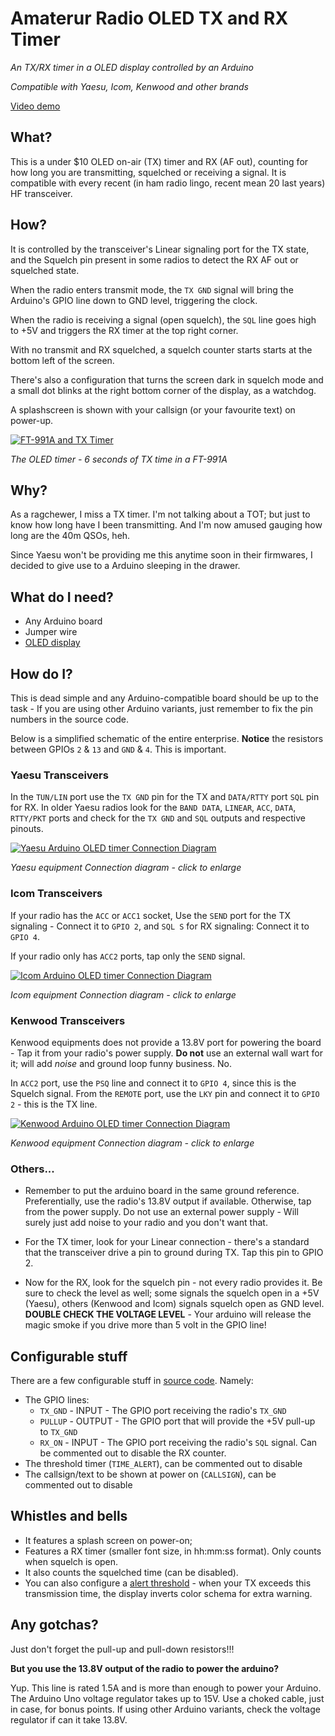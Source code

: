 # Amaterur Radio OLED TX and RX Timer
*An TX/RX timer in a OLED display controlled by an Arduino*

*Compatible with Yaesu, Icom, Kenwood and other brands*

[Video demo](https://www.youtube.com/watch?v=AhdzXkJfJBs)

## What?

This is a under $10 OLED on-air (TX) timer and RX (AF out), counting for how long you are transmitting, squelched or receiving a signal. It is compatible with every recent (in ham radio lingo, recent mean 20 last years) HF transceiver.

## How?

It is controlled by the transceiver's Linear signaling port for the TX state, and the Squelch pin present in some radios to detect the RX AF out or squelched state.

When the radio enters transmit mode, the `TX GND` signal will bring the Arduino's GPIO line down to GND level, triggering the clock.

When the radio is receiving a signal (open squelch), the `SQL` line goes high to +5V and triggers the RX timer at the top right corner.

With no transmit and RX squelched, a squelch counter starts starts at the bottom left of the screen.

There's also a configuration that turns the screen dark in squelch mode and a small dot blinks at the right bottom corner of the display, as a watchdog.

A splashscreen is shown with your callsign (or your favourite text) on power-up.

[![FT-991A and TX Timer](https://rf3.org:8443/q/yaesu-timer/yaesu-ft991a-tx-counter-scaled.jpg)](https://rf3.org:8443/q/yaesu-timer/yaesu-ft991a-tx-counter.jpg)

*The OLED timer - 6 seconds of TX time in a FT-991A*

## Why?

As a ragchewer, I miss a TX timer. I'm not talking about a TOT; but just to know how long have I been transmitting. And I'm now amused gauging how long are the 40m QSOs, heh.

Since Yaesu won't be providing me this anytime soon in their firmwares, I decided to give use to a Arduino sleeping in the drawer.

## What do I need?

* Any Arduino board
* Jumper wire
* [OLED display](https://www.aliexpress.com/item/32819880935.html?spm=a2g0s.9042311.0.0.63724c4drSiqbI)

## How do I?

This is dead simple and any Arduino-compatible board should be up to the task - If you are using other Arduino variants, just remember to fix the pin numbers in the source code.

Below is a simplified schematic of the entire enterprise. **Notice** the resistors between GPIOs `2` & `13` and `GND` & `4`. This is important.

### Yaesu Transceivers
In the `TUN/LIN` port use the `TX GND` pin for the TX and `DATA/RTTY` port `SQL` pin for RX.
In older Yaesu radios look for the `BAND DATA`, `LINEAR`, `ACC`, `DATA`, `RTTY/PKT` ports and check for the `TX GND` and `SQL` outputs and respective pinouts.


[![Yaesu Arduino OLED timer Connection Diagram](https://rf3.org:8443/q/yaesu-timer/yaesu-arduino-tx-rx-timer-pinout.jpg)](https://rf3.org:8443/q/yaesu-timer/yaesu-arduino-tx-timer-pinout.png)

*Yaesu equipment Connection diagram - click to enlarge*

### Icom Transceivers
If your radio has the `ACC` or `ACC1` socket, Use the `SEND` port for the TX signaling - Connect it to `GPIO 2`, and `SQL S` for RX signaling: Connect it to `GPIO 4`.

If your radio only has `ACC2` ports, tap only the `SEND` signal.

[![Icom Arduino OLED timer Connection Diagram](https://rf3.org:8443/q/yaesu-timer/diagram-icom.jpg)](https://rf3.org:8443/q/yaesu-timer/diagram-icom.png)

*Icom equipment Connection diagram - click to enlarge*

### Kenwood Transceivers
Kenwood equipments does not provide a 13.8V port for powering the board - Tap it from your radio's power supply. **Do not** use an external wall wart for it; will add *noise* and ground loop funny business. No.

 In `ACC2` port, use the `PSQ` line and connect it to `GPIO 4`, since this is the Squelch signal. From the `REMOTE` port, use the `LKY` pin and connect it to `GPIO 2` - this is the TX line.

[![Kenwood Arduino OLED timer Connection Diagram](https://rf3.org:8443/q/yaesu-timer/diagram-kenwood.jpg)](https://rf3.org:8443/q/yaesu-timer/diagram-kenwood.png)

*Kenwood equipment Connection diagram - click to enlarge*

### Others...

* Remember to put the arduino board in the same ground reference. Preferentially, use the radio's 13.8V output if available. Otherwise, tap from the power supply. Do not use an external power supply - Will surely just add noise to your radio and you don't want that.

* For the TX timer, look for your Linear connection - there's a standard that the transceiver drive a pin to ground during TX. Tap this pin to GPIO 2.

* Now for the RX, look for the squelch pin - not every radio provides it. Be sure to check the level as well; some signals the squelch open in a +5V (Yaesu), others (Kenwood and Icom) signals squelch open as GND level. **DOUBLE CHECK THE VOLTAGE LEVEL** - Your arduino will release the magic smoke if you drive more than 5 volt in the GPIO line!

## Configurable stuff
There are a few configurable stuff in [source code](/yaesu-oled-tx-timer.ino). Namely:

* The GPIO lines:
  * `TX_GND` - INPUT - The GPIO port receiving the radio's `TX_GND`
  * `PULLUP` - OUTPUT - The GPIO port that will provide the +5V pull-up to `TX_GND`
  * `RX_ON` - INPUT - The GPIO port receiving the radio's `SQL` signal. Can be commented out to disable the RX counter.
* The threshold timer (`TIME_ALERT`), can be commented out to disable
* The callsign/text to be shown at power on (`CALLSIGN`), can be commented out to disable

## Whistles and bells
* It features a splash screen on power-on;
* Features a RX timer (smaller font size, in hh:mm:ss format). Only counts when squelch is open.
* It also counts the squelched time (can be disabled).
* You can also configure a [alert threshold](https://github.com/rfrht/Yaesu-OLED-TX-Timer/blob/master/yaesu-oled-tx-timer.ino#L19) - when your TX exceeds this transmission time, the display inverts color schema for extra warning.

## Any gotchas?

Just don't forget the pull-up and pull-down resistors!!!

**But you use the 13.8V output of the radio to power the arduino?**

Yup. This line is rated 1.5A and is more than enough to power your Arduino. The Arduino Uno voltage regulator takes up to 15V. Use a choked cable, just in case, for bonus points. If using other Arduino variants, check the voltage regulator if can it take 13.8V.
